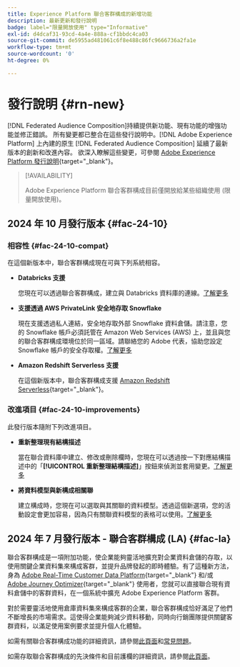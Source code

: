 ```yaml
---
title: Experience Platform 聯合客群構成的新增功能
description: 最新更新和發行說明
badge: label="限量開放使用" type="Informative"
exl-id: d4dcaf31-93cd-4a4e-888a-cf1bbdc4ca03
source-git-commit: de5955ad481061c6f8e488c86fc9666736a2fa1e
workflow-type: tm+mt
source-wordcount: '0'
ht-degree: 0%

---
```


# 發行說明 {#rn-new}

[!DNL Federated Audience Composition]持續提供新功能、現有功能的增強功能並修正錯誤。 所有變更都已整合在這些發行說明中。[!DNL Adobe Experience Platform] 上內建的原生 [!DNL Federated Audience Composition] 延續了最新版本的創新和改進內容。 欲深入瞭解這些變更，可參閱 [Adobe Experience Platform 發行說明](https://experienceleague.adobe.com/docs/experience-platform/release-notes/latest.html){target="_blank"}。


>[!AVAILABILITY]
>
>Adobe Experience Platform 聯合客群構成目前僅開放給某些組織使用 (限量開放使用)。
>


## 2024 年 10 月發行版本 {#fac-24-10}

### 相容性 {#fac-24-10-compat}

在這個新版本中，聯合客群構成現在可與下列系統相容。

* **Databricks 支援**

  您現在可以透過聯合客群構成，建立與 Databricks 資料庫的連線。[了解更多](../connections/federated-db.md#databricks)

* **支援透過 AWS PrivateLink 安全地存取 Snowflake**

  現在支援透過私人連結，安全地存取外部 Snowflake 資料倉儲。請注意，您的 Snowflake 帳戶必須託管在 Amazon Web Services (AWS) 上，並且與您的聯合客群構成環境位於同一區域。請聯絡您的 Adobe 代表，協助您設定 Snowflake 帳戶的安全存取權。[了解更多](../connections/federated-db.md#snowflake)

* **Amazon Redshift Serverless 支援**

  在這個新版本中，聯合客群構成支援 [Amazon Redshift Serverless](https://aws.amazon.com/redshift/redshift-serverless/){target="_blank"}。

### 改進項目 {#fac-24-10-improvements}

此發行版本隨附下列改進項目。

* **重新整理現有結構描述**

  當在聯合資料庫中建立、修改或刪除欄時，您現在可以透過按一下對應結構描述中的「**[!UICONTROL 重新整理結構描述]**」按鈕來偵測並套用變更。[了解更多](../customer/schemas.md#schema-refresh)

* **將資料模型與新構成相關聯**

  建立構成時，您現在可以選取與其關聯的資料模型。透過這個新選項，您的活動設定會更加容易，因為只有關聯資料模型的表格可以使用。[了解更多](../compositions/create-composition.md)

## 2024 年 7 月發行版本 - 聯合客群構成 (LA) {#fac-la}


聯合客群構成是一項附加功能，使企業能夠靈活地擴充對企業資料倉儲的存取，以使用關鍵企業資料集來構成客群，並提升品牌發起的即時體驗。有了這種新方法，身為 [Adobe Real-Time Customer Data Platform](https://experienceleague.adobe.com/zh-hant/docs/experience-platform/segmentation/home){target="_blank"} 和/或 [Adobe Journey Optimizer](https://experienceleague.adobe.com/zh-hant/docs/journey-optimizer/using/ajo-home){target="_blank"} 使用者，您就可以直接聯合現有資料倉儲中的客群資料，在一個系統中擴充 Adobe Experience Platform 客群。

對於需要靈活地使用倉庫資料集來構成客群的企業，聯合客群構成恰好滿足了他們不斷增長的市場需求。這使得企業能夠減少資料移動，同時向行銷團隊提供關鍵客群資料，以滿足使用案例要求並提升個人化體驗。 

如需有關聯合客群構成功能的詳細資訊，請參閱[此頁面](get-started.md)和[常見問題](faq.md)。

如需存取聯合客群構成的先決條件和目前護欄的詳細資訊，請參閱[此頁面](access-prerequisites.md)。


